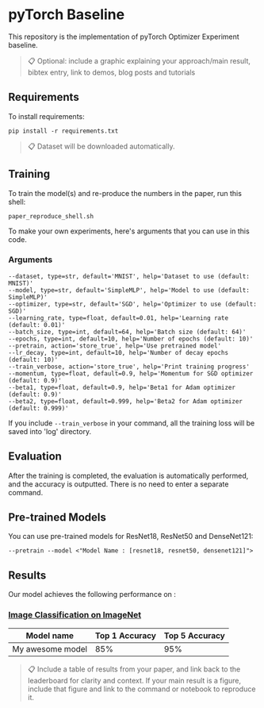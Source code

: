 # pyTorch Baseline

This repository is the implementation of pyTorch Optimizer Experiment baseline. 

>📋  Optional: include a graphic explaining your approach/main result, bibtex entry, link to demos, blog posts and tutorials

## Requirements

To install requirements:

```setup
pip install -r requirements.txt
```

>📋  Dataset will be downloaded automatically.

## Training

To train the model(s) and re-produce the numbers in the paper, run this shell:

```
paper_reproduce_shell.sh
```

To make your own experiments, here's arguments that you can use in this code.

### Arguments
```
--dataset, type=str, default='MNIST', help='Dataset to use (default: MNIST)'
--model, type=str, default='SimpleMLP', help='Model to use (default: SimpleMLP)'
--optimizer, type=str, default='SGD', help='Optimizer to use (default: SGD)'
--learning_rate, type=float, default=0.01, help='Learning rate (default: 0.01)'
--batch_size, type=int, default=64, help='Batch size (default: 64)'
--epochs, type=int, default=10, help='Number of epochs (default: 10)'
--pretrain, action='store_true', help='Use pretrained model'
--lr_decay, type=int, default=10, help='Number of decay epochs (default: 10)'
--train_verbose, action='store_true', help='Print training progress'
--momentum, type=float, default=0.9, help='Momentum for SGD optimizer (default: 0.9)'
--beta1, type=float, default=0.9, help='Beta1 for Adam optimizer (default: 0.9)'
--beta2, type=float, default=0.999, help='Beta2 for Adam optimizer (default: 0.999)'
```

If you include ```--train_verbose``` in your command, all the training loss will be saved into 'log' directory.

## Evaluation

After the training is completed, the evaluation is automatically performed, and the accuracy is outputted. There is no need to enter a separate command.

## Pre-trained Models

You can use pre-trained models for ResNet18, ResNet50 and DenseNet121:

```
--pretrain --model <"Model Name : [resnet18, resnet50, densenet121]">
```

## Results

Our model achieves the following performance on :

### [Image Classification on ImageNet](https://paperswithcode.com/sota/image-classification-on-imagenet)

| Model name         | Top 1 Accuracy  | Top 5 Accuracy |
| ------------------ |---------------- | -------------- |
| My awesome model   |     85%         |      95%       |

>📋  Include a table of results from your paper, and link back to the leaderboard for clarity and context. If your main result is a figure, include that figure and link to the command or notebook to reproduce it. 
